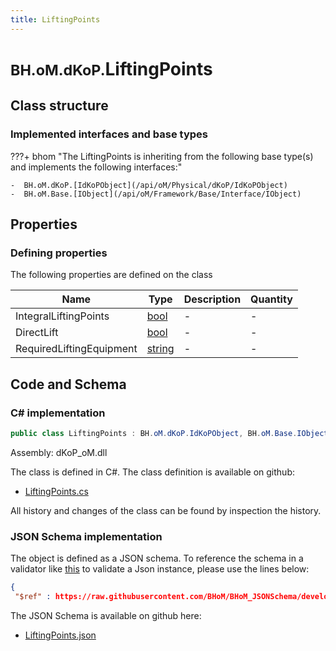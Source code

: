 ```yaml
---
title: LiftingPoints
---
```


# <small>BH.oM.dKoP.</small>**LiftingPoints**



## Class structure

### Implemented interfaces and base types

???+ bhom "The LiftingPoints is inheriting from the following base type(s) and implements the following interfaces:"

    -  BH.oM.dKoP.[IdKoPObject](/api/oM/Physical/dKoP/IdKoPObject)
    -  BH.oM.Base.[IObject](/api/oM/Framework/Base/Interface/IObject)


## Properties



### Defining properties

The following properties are defined on the class

| Name             | Type             | Description      | Quantity         |
|------------------|------------------|------------------|------------------|
| IntegralLiftingPoints | [bool](https://learn.microsoft.com/en-us/dotnet/api/System.Boolean?view=netstandard-2.0) | - | - |
| DirectLift | [bool](https://learn.microsoft.com/en-us/dotnet/api/System.Boolean?view=netstandard-2.0) | - | - |
| RequiredLiftingEquipment | [string](https://learn.microsoft.com/en-us/dotnet/api/System.String?view=netstandard-2.0) | - | - |


## Code and Schema

### C# implementation

``` C# title="C#"
public class LiftingPoints : BH.oM.dKoP.IdKoPObject, BH.oM.Base.IObject
```

Assembly: dKoP_oM.dll

The class is defined in C#. The class definition is available on github:

- [LiftingPoints.cs](https://github.com/BHoM/dKoP_Toolkit/blob/develop/dKoP_oM/Assembly\LiftingPoints.cs)

All history and changes of the class can be found by inspection the history.
### JSON Schema implementation

The object is defined as a JSON schema. To reference the schema in a validator like [this](https://www.jsonschemavalidator.net/) to validate a Json instance, please use the lines below:

``` json title="JSON Schema"
{
 "$ref" : https://raw.githubusercontent.com/BHoM/BHoM_JSONSchema/develop/dKoP_oM/LiftingPoints.json}
```

The JSON Schema is available on github here:

- [LiftingPoints.json](https://github.com/BHoM/BHoM_JSONSchema/blob/develop/dKoP_oM/LiftingPoints.json)
